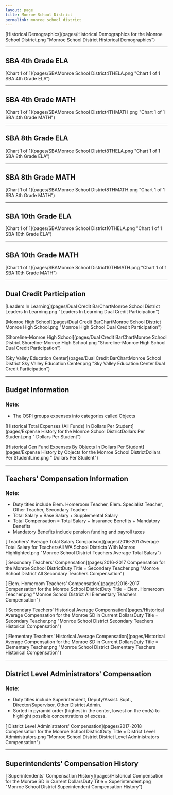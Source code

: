 ```yaml
---
layout: page
title: Monroe School District
permalink: monroe school district
---
```



[Historical Demographics](pages/Historical Demographics for the Monroe School District.png "Monroe School District Historical Demographics")

___

## SBA 4th Grade ELA

[Chart 1 of 1](pages/SBAMonroe School District4THELA.png "Chart 1 of 1 SBA 4th Grade ELA")


___

## SBA 4th Grade MATH

[Chart 1 of 1](pages/SBAMonroe School District4THMATH.png "Chart 1 of 1 SBA 4th Grade MATH")


___

## SBA 8th Grade ELA

[Chart 1 of 1](pages/SBAMonroe School District8THELA.png "Chart 1 of 1 SBA 8th Grade ELA")


___

## SBA 8th Grade MATH

[Chart 1 of 1](pages/SBAMonroe School District8THMATH.png "Chart 1 of 1 SBA 8th Grade MATH")


___

## SBA 10th Grade ELA

[Chart 1 of 1](pages/SBAMonroe School District10THELA.png "Chart 1 of 1 SBA 10th Grade ELA")


___

## SBA 10th Grade MATH

[Chart 1 of 1](pages/SBAMonroe School District10THMATH.png "Chart 1 of 1 SBA 10th Grade MATH")


___

## Dual Credit Participation

[Leaders In Learning](pages/Dual Credit BarChartMonroe School District Leaders In Learning.png "Leaders In Learning Dual Credit Participation")

[Monroe High School](pages/Dual Credit BarChartMonroe School District Monroe High School.png "Monroe High School Dual Credit Participation")

[Shoreline-Monroe High School](pages/Dual Credit BarChartMonroe School District Shoreline-Monroe High School.png "Shoreline-Monroe High School Dual Credit Participation")

[Sky Valley Education Center](pages/Dual Credit BarChartMonroe School District Sky Valley Education Center.png "Sky Valley Education Center Dual Credit Participation")


___

## Budget Information
### Note:
- The OSPI groups expenses into categories called Objects

[Historical Total Expenses (All Funds) In Dollars Per Student](pages/Expense History for the Monroe School DistrictDollars Per Student.png " Dollars Per Student")

[Historical Gen Fund Expenses By Objects In Dollars Per Student](pages/Expense History by Objects for the Monroe School DistrictDollars Per StudentLine.png " Dollars Per Student")


___

## Teachers' Compensation Information
### Note:
- Duty titles include Elem. Homeroom Teacher, Elem. Specialist Teacher, Other Teacher, Secondary Teacher
- Total Salary = Base Salary + Supplemental Salary
- Total Compensation = Total Salary + Insurance Benefits + Mandatory Benefits
- Mandatory Benefits include pension funding and payroll taxes

[ Teachers' Average Total Salary Comparison](pages/2016-2017Average Total Salary for TeachersAll WA School Districts With Monroe Highlighted.png "Monroe School District Teachers Average Total Salary")

[ Secondary Teachers' Compensation](pages/2016-2017 Compensation for the Monroe School DistrictDuty Title = Secondary Teacher.png "Monroe School District All Secondary Teachers Compensation")

[ Elem. Homeroom Teachers' Compensation](pages/2016-2017 Compensation for the Monroe School DistrictDuty Title = Elem. Homeroom Teacher.png "Monroe School District All Elementary Teachers Compensation")

[ Secondary Teachers' Historical Average Compensation](pages/Historical Average Compensation for the Monroe SD in Current DollarsDuty Title = Secondary Teacher.png "Monroe School District Secondary Teachers Historical Compensation")

[ Elementary Teachers' Historical Average Compensation](pages/Historical Average Compensation for the Monroe SD in Current DollarsDuty Title = Elementary Teacher.png "Monroe School District Elementary Teachers Historical Compensation")


___

## District Level Administrators' Compensation

### Note:
- Duty titles include Superintendent, Deputy/Assist. Supt., Director/Supervisor, Other District Admin.
- Sorted in pyramid order (highest in the center, lowest on the ends) to highlight possible concentrations of excess.

[ District Level Administrators' Compensation](pages/2017-2018 Compensation for the Monroe School DistrictDuty Title = District Level Administrators.png "Monroe School District District Level Administrators Compensation")


___

## Superintendents' Compensation History

[ Superintendents' Compensation History](pages/Historical Compensation for the Monroe SD in Current DollarsDuty Title = Superintendent.png "Monroe School District Superintendent Compensation History")

